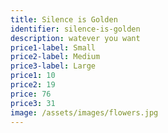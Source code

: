 ```yaml
---
title: Silence is Golden
identifier: silence-is-golden
description: watever you want
price1-label: Small
price2-label: Medium
price3-label: Large
price1: 10
price2: 19
price: 76
price3: 31
image: /assets/images/flowers.jpg
---
```

